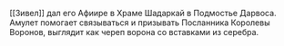 [[Зивел]] дал его Афиире в Храме Шадаркай в Подмостье Дарвоса.
Амулет помогает связываться и призывать Посланника Королевы Воронов, выглядит как череп ворона со вставками из серебра.
